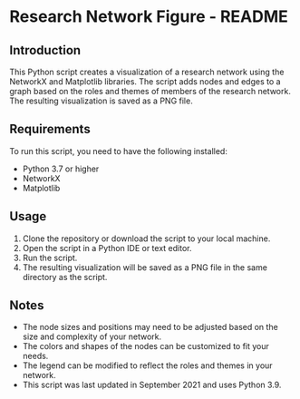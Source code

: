 # Research Network Figure - README

## Introduction
This Python script creates a visualization of a research network using the NetworkX and Matplotlib libraries. The script adds nodes and edges to a graph based on the roles and themes of members of the research network. The resulting visualization is saved as a PNG file.

## Requirements
To run this script, you need to have the following installed:
- Python 3.7 or higher
- NetworkX
- Matplotlib

## Usage
1. Clone the repository or download the script to your local machine.
2. Open the script in a Python IDE or text editor.
3. Run the script.
4. The resulting visualization will be saved as a PNG file in the same directory as the script.

## Notes
- The node sizes and positions may need to be adjusted based on the size and complexity of your network.
- The colors and shapes of the nodes can be customized to fit your needs.
- The legend can be modified to reflect the roles and themes in your network.
- This script was last updated in September 2021 and uses Python 3.9.
